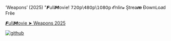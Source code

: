 ‘Weapons’ (2025) "𝙁u𝗅𝗅𝙈ov𝗂e! 𝟩𝟤𝟢𝗉\𝟦𝟪𝟢𝗉\𝟣𝟢𝟪𝟢𝗉 𝓞nlin𝓮 S͎trea𝙢 Ðownᒪo𝑎d Frêe

[𝙁u𝗅𝗅𝙈ov𝗂e ➤ Weapons 2025](https://watching4khdmovies.blogspot.com/2025/06/weapons.html)

<a href="https://watching4khdmovies.blogspot.com/2025/06/weapons.html" rel="nofollow"><img src="https://www.themoviedb.org/t/p/w1280/cpf7vsRZ0MYRQcnLWteD5jK9ymT.jpg" alt="github" data-canonical-src="https://www.themoviedb.org/t/p/w1280/cpf7vsRZ0MYRQcnLWteD5jK9ymT.jpg" style="max-width: 100%;"></a>
